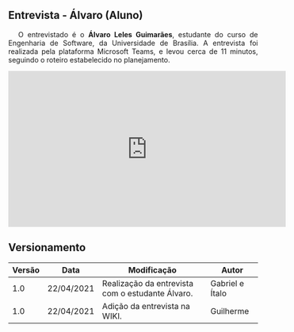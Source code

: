 ## Entrevista - Álvaro (Aluno)

<p style="text-indent: 20px; text-align: justify">
O entrevistado é o <b>Álvaro Leles Guimarães</b>, estudante do curso de Engenharia de Software, da Universidade de Brasília. A entrevista foi realizada pela plataforma Microsoft Teams, e levou cerca de 11 minutos, seguindo o roteiro estabelecido no planejamento.
</p>

<div align="center">
    <iframe width="560" height="315" src="https://www.youtube.com/embed/yo54Qs1dQlk" title="YouTube video player" frameborder="0" allow="accelerometer; autoplay; clipboard-write; encrypted-media; gyroscope; picture-in-picture" allowfullscreen></iframe>
</div>

## Versionamento

| Versão | Data | Modificação | Autor |
|--|--|--|--|
| 1.0 | 22/04/2021 | Realização da entrevista com o estudante Álvaro. | Gabriel e Ítalo |
| 1.0 | 22/04/2021 | Adição da entrevista na WIKI. | Guilherme |